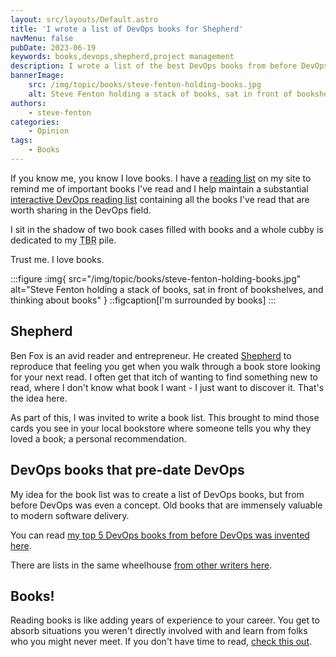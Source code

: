 ```yaml
---
layout: src/layouts/Default.astro
title: 'I wrote a list of DevOps books for Shepherd'
navMenu: false
pubDate: 2023-06-19
keywords: books,devops,shepherd,project management
description: I wrote a list of the best DevOps books from before DevOps was invented for Shepherd.
bannerImage:
    src: /img/topic/books/steve-fenton-holding-books.jpg
    alt: Steve Fenton holding a stack of books, sat in front of bookshelves, and thinking about books
authors:
    - steve-fenton
categories:
    - Opinion
tags:
    - Books
---
```


If you know me, you know I love books. I have a [reading list](https://www.stevefenton.co.uk/about-me/recommended-reading/) on my site to remind me of important books I've read and I help maintain a substantial [interactive DevOps reading list](https://octopus.com/devops/reading-list/) containing all the books I've read that are worth sharing in the DevOps field.

I sit in the shadow of two book cases filled with books and a whole cubby is dedicated to my <abbr title="to be read">TBR</abbr> pile.

Trust me. I love books.

:::figure
:img{ src="/img/topic/books/steve-fenton-holding-books.jpg" alt="Steve Fenton holding a stack of books, sat in front of bookshelves, and thinking about books" }
::figcaption[I'm surrounded by books]
:::

## Shepherd

Ben Fox is an avid reader and entrepreneur. He created [Shepherd](https://shepherd.com) to reproduce that feeling you get when you walk through a book store looking for your next read. I often get that itch of wanting to find something new to read, where I don't know what book I want - I just want to discover it. That's the idea here.

As part of this, I was invited to write a book list. This brought to mind those cards you see in your local bookstore where someone tells you why they loved a book; a personal recommendation.

## DevOps books that pre-date DevOps

My idea for the book list was to create a list of DevOps books, but from before DevOps was even a concept. Old books that are immensely valuable to modern software delivery.

You can read [my top 5 DevOps books from before DevOps was invented here](https://shepherd.com/best-books/devops-from-before-devops-was-invented).

There are lists in the same wheelhouse [from other writers here](https://shepherd.com/bookshelf/project-management).

## Books!

Reading books is like adding years of experience to your career. You get to absorb situations you weren't directly involved with and learn from folks who you might never meet. If you don't have time to read, [check this out](https://www.stevefenton.co.uk/blog/2022/01/when-people-say-i-dont-have-time-to-read/).